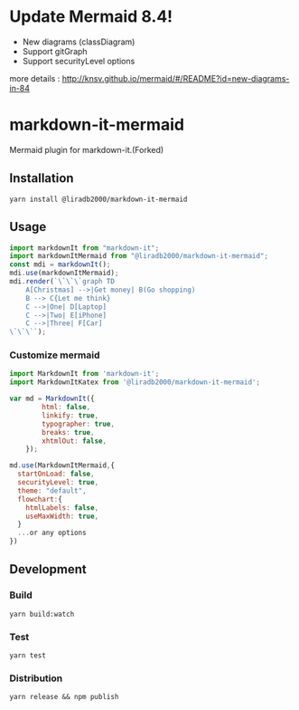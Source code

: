 # Update Mermaid 8.4!

-   New diagrams (classDiagram)
-   Support gitGraph
-   Support securityLevel options

more details : http://knsv.github.io/mermaid/#/README?id=new-diagrams-in-84

# markdown-it-mermaid

Mermaid plugin for markdown-it.(Forked)

## Installation

```
yarn install @liradb2000/markdown-it-mermaid
```

## Usage

```js
import markdownIt from "markdown-it";
import markdownItMermaid from "@liradb2000/markdown-it-mermaid";
const mdi = markdownIt();
mdi.use(markdownItMermaid);
mdi.render(`\`\`\`graph TD
    A[Christmas] -->|Get money| B(Go shopping)
    B --> C{Let me think}
    C -->|One| D[Laptop]
    C -->|Two| E[iPhone]
    C -->|Three| F[Car]
\`\`\``);
```

### Customize mermaid

```js
import MarkdownIt from 'markdown-it';
import MarkdownItKatex from '@liradb2000/markdown-it-mermaid';

var md = MarkdownIt({
        html: false,
        linkify: true,
        typographer: true,
        breaks: true,
        xhtmlOut: false,
    });

md.use(MarkdownItMermaid,{
  startOnLoad: false,
  securityLevel: true,
  theme: "default",
  flowchart:{
    htmlLabels: false,
    useMaxWidth: true,
  }
  ...or any options
})
```

## Development

### Build

```
yarn build:watch
```

### Test

```
yarn test
```

### Distribution

```
yarn release && npm publish
```
